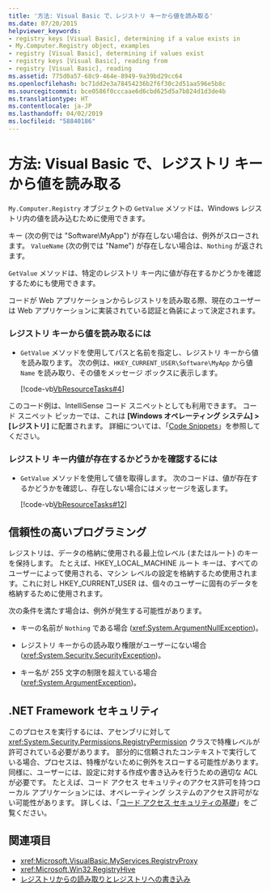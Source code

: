 ```yaml
---
title: '方法: Visual Basic で、レジストリ キーから値を読み取る'
ms.date: 07/20/2015
helpviewer_keywords:
- registry keys [Visual Basic], determining if a value exists in
- My.Computer.Registry object, examples
- registry [Visual Basic], determining if values exist
- registry keys [Visual Basic], reading from
- registry [Visual Basic], reading
ms.assetid: 775d0a57-68c9-464e-8949-9a39bd29cc64
ms.openlocfilehash: bc71dd2e3a78454236b2f6f30c2d51aa596e5b8c
ms.sourcegitcommit: bce0586f0cccaae6d6cbd625d5a7b824d1d3de4b
ms.translationtype: HT
ms.contentlocale: ja-JP
ms.lasthandoff: 04/02/2019
ms.locfileid: "58840186"
---
```

# <a name="how-to-read-a-value-from-a-registry-key-in-visual-basic"></a>方法: Visual Basic で、レジストリ キーから値を読み取る
`My.Computer.Registry` オブジェクトの `GetValue` メソッドは、Windows レジストリ内の値を読み込むために使用できます。  
  
 キー (次の例では "Software\MyApp") が存在しない場合は、例外がスローされます。 `ValueName` (次の例では "Name") が存在しない場合は、`Nothing` が返されます。  
  
 `GetValue` メソッドは、特定のレジストリ キー内に値が存在するかどうかを確認するためにも使用できます。  
  
 コードが Web アプリケーションからレジストリを読み取る際、現在のユーザーは Web アプリケーションに実装されている認証と偽装によって決定されます。  
  
### <a name="to-read-a-value-from-a-registry-key"></a>レジストリ キーから値を読み取るには  
  
-   `GetValue` メソッドを使用してパスと名前を指定し、レジストリ キーから値を読み取ります。 次の例は、`HKEY_CURRENT_USER\Software\MyApp` から値 `Name` を読み取り、その値をメッセージ ボックスに表示します。  
  
     [!code-vb[VbResourceTasks#4](~/samples/snippets/visualbasic/VS_Snippets_VBCSharp/VbResourceTasks/VB/Class1.vb#4)]  
  
 このコード例は、IntelliSense コード スニペットとしても利用できます。 コード スニペット ピッカーでは、これは **[Windows オペレーティング システム] > [レジストリ]** に配置されます。 詳細については、「[Code Snippets](/visualstudio/ide/code-snippets)」を参照してください。  
  
### <a name="to-determine-whether-a-value-exists-in-a-registry-key"></a>レジストリ キー内値が存在するかどうかを確認するには  
  
-   `GetValue` メソッドを使用して値を取得します。 次のコードは、値が存在するかどうかを確認し、存在しない場合にはメッセージを返します。  
  
     [!code-vb[VbResourceTasks#12](~/samples/snippets/visualbasic/VS_Snippets_VBCSharp/VbResourceTasks/VB/Class1.vb#12)]  
  
## <a name="robust-programming"></a>信頼性の高いプログラミング  
 レジストリは、データの格納に使用される最上位レベル (またはルート) のキーを保持します。 たとえば、HKEY_LOCAL_MACHINE ルート キーは、すべてのユーザーによって使用される、マシン レベルの設定を格納するため使用されます。これに対し HKEY_CURRENT_USER は、個々のユーザーに固有のデータを格納するために使用されます。  
  
 次の条件を満たす場合は、例外が発生する可能性があります。  
  
-   キーの名前が `Nothing` である場合 (<xref:System.ArgumentNullException>)。  
  
-   レジストリ キーからの読み取り権限がユーザーにない場合 (<xref:System.Security.SecurityException>)。  
  
-   キー名が 255 文字の制限を超えている場合 (<xref:System.ArgumentException>)。  
  
## <a name="net-framework-security"></a>.NET Framework セキュリティ  
 このプロセスを実行するには、アセンブリに対して <xref:System.Security.Permissions.RegistryPermission> クラスで特権レベルが許可されている必要があります。 部分的に信頼されたコンテキストで実行している場合、プロセスは、特権がないために例外をスローする可能性があります。 同様に、ユーザーには、設定に対する作成や書き込みを行うための適切な ACL が必要です。 たとえば、コード アクセス セキュリティのアクセス許可を持つローカル アプリケーションには、オペレーティング システムのアクセス許可がない可能性があります。 詳しくは、「[コード アクセス セキュリティの基礎](../../../../framework/misc/code-access-security-basics.md)」をご覧ください。  
  
## <a name="see-also"></a>関連項目

- <xref:Microsoft.VisualBasic.MyServices.RegistryProxy>
- <xref:Microsoft.Win32.RegistryHive>
- [レジストリからの読み取りとレジストリへの書き込み](../../../../visual-basic/developing-apps/programming/computer-resources/reading-from-and-writing-to-the-registry.md)
